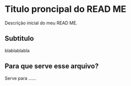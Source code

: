 # Titulo proncipal do READ ME

Descrição inicial do meu READ ME.

## Subtitulo

blablablabla

## Para que serve esse arquivo?

Serve para  ......
